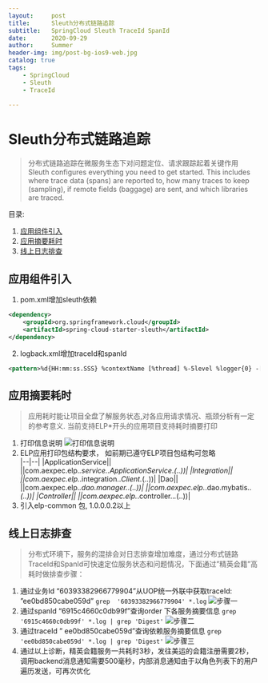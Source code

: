 ```yaml
---
layout:     post
title:      Sleuth分布式链路追踪
subtitle:   SpringCloud Sleuth TraceId SpanId 
date:       2020-09-29
author:     Summer
header-img: img/post-bg-ios9-web.jpg
catalog: true
tags:
    - SpringCloud
    - Sleuth
    - TraceId 
    
---
```

# Sleuth分布式链路追踪

> 分布式链路追踪在微服务生态下对问题定位、请求跟踪起着关键作用  
> Sleuth configures everything you need to get started. This includes where trace data (spans) are reported to, how
> many traces to keep (sampling), if remote fields (baggage) are sent, and which libraries are traced.

目录:

1.  [应用组件引入](#应用组件引入)
2.  [应用摘要耗时](#应用摘要耗时)
3.  [线上日志排查](#线上日志排查)

## 应用组件引入
1. pom.xml增加sleuth依赖
```xml
<dependency>
    <groupId>org.springframework.cloud</groupId>
    <artifactId>spring-cloud-starter-sleuth</artifactId>
</dependency>
```
2. logback.xml增加traceId和spanId
```xml
<pattern>%d{HH:mm:ss.SSS} %contextName [%thread] %-5level %logger{0} -[%X{X-B3-TraceId}, %X{X-B3-SpanId}]%msg%n</pattern>
```

## 应用摘要耗时
> 应用耗时能让项目全盘了解服务状态,对各应用请求情况、瓶颈分析有一定的参考意义. 当前支持ELP*开头的应用项目支持耗时摘要打印
1. 打印信息说明
![打印信息说明](https://github.com/Summer-Zhang/blog-img/blob/master/Sleuth%E5%88%86%E5%B8%83%E5%BC%8F%E9%93%BE%E8%B7%AF%E8%BF%BD%E8%B8%AA/%E6%89%93%E5%8D%B0%E4%BF%A1%E6%81%AF%E8%AF%B4%E6%98%8E.png?raw=true)
2. ELP应用打印包结构要求， 如前期已遵守ELP项目包结构可忽略  
|--|--|
|ApplicationService||
||com.aexpec.elp.*.service..*ApplicationService.*(..))|
|Integration||
||com.aexpec.elp.*.integration..*Client.*(..))|
|Dao||
||com.aexpec.elp.*.dao.manager.*.*(..))|
||com.aexpec.elp.*.dao.mybatis..*(..))|
|Controller||
||com.aexpec.elp.*.controller..*.*(..))|
3. 引入elp-common 包, 1.0.0.0.2以上

## 线上日志排查
> 分布式环境下，服务的混排会对日志排查增加难度，通过分布式链路TraceId和SpanId可快速定位服务状态和问题情况，下面通过”精英会籍”高耗时做排查步骤：
1. 通过业务Id “60393382966779904”从UOP统一外联中获取traceId: ”ee0bd850cabe059d”
`grep  '60393382966779904' *.log`
![步骤一](https://github.com/Summer-Zhang/blog-img/blob/master/Sleuth%E5%88%86%E5%B8%83%E5%BC%8F%E9%93%BE%E8%B7%AF%E8%BF%BD%E8%B8%AA/%E6%AD%A5%E9%AA%A41.png?raw=true)
2. 通过spanId “6915c4660c0db99f”查询order 下各服务摘要信息
`grep '6915c4660c0db99f' *.log | grep 'Digest'`
![步骤二](https://github.com/Summer-Zhang/blog-img/blob/master/Sleuth%E5%88%86%E5%B8%83%E5%BC%8F%E9%93%BE%E8%B7%AF%E8%BF%BD%E8%B8%AA/%E6%AD%A5%E9%AA%A42.png?raw=true)
3. 通过traceId ” ee0bd850cabe059d”查询依赖服务摘要信息
`grep 'ee0bd850cabe059d' *.log | grep 'Digest'`
![步骤三](https://github.com/Summer-Zhang/blog-img/blob/master/Sleuth%E5%88%86%E5%B8%83%E5%BC%8F%E9%93%BE%E8%B7%AF%E8%BF%BD%E8%B8%AA/%E6%AD%A5%E9%AA%A43.png?raw=true)
4. 通过以上诊断，精英会籍服务一共耗时3秒，发往美运的会籍注册需要2秒， 调用backend消息通知需要500毫秒，内部消息通知由于以角色列表下的用户遍历发送，可再次优化